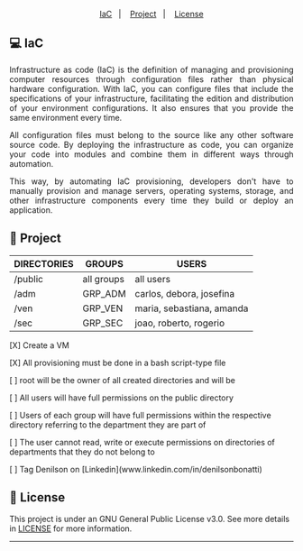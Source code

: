 
<p align="center">
  <a href="#IaC">IaC</a>&nbsp;&nbsp;&nbsp;|&nbsp;&nbsp;&nbsp;
  <a href="#Project">Project</a>&nbsp;&nbsp;&nbsp;|&nbsp;&nbsp;&nbsp;
  <a href="#memo-license">License</a>
</p>

## 💻 IaC

<p align="justify">Infrastructure as code (IaC) is the definition of managing and provisioning computer resources through configuration files rather than physical hardware configuration. With IaC, you can configure files that include the specifications of your infrastructure, facilitating the edition and distribution of your environment configurations. It also ensures that you provide the same environment every time.</p>
<p align="justify">All configuration files must belong to the source like any other software source code. By deploying the infrastructure as code, you can organize your code into modules and combine them in different ways through automation.</p>
<p align="justify">This way, by automating IaC provisioning, developers don't have to manually provision and manage servers, operating systems, storage, and other infrastructure components every time they build or deploy an application.</p>

## 🚀 Project

DIRECTORIES  | GROUPS     | USERS
-------------|------------|--------
/public      | all groups | all users 
/adm         | GRP_ADM    | carlos, debora, josefina
/ven         | GRP_VEN    | maria, sebastiana, amanda
/sec         | GRP_SEC    | joao, roberto, rogerio

<p align="left">[X] Create a VM</p>
<p align="left">[X] All provisioning must be done in a bash script-type file</p>
<p align="left">[ ] root will be the owner of all created directories and will be</p>
<p align="left">[ ] All users will have full permissions on the public directory</p>
<p align="left">[ ] Users of each group will have full permissions within the respective directory referring to the department they are part of</p>
<p align="left">[ ] The user cannot read, write or execute permissions on directories of departments that they do not belong to</p>
<p align="left">[ ] Tag Denilson on [Linkedin](www.linkedin.com/in/denilsonbonatti)</p>

## :memo: License

This project is under an GNU General Public License v3.0. See more details in [LICENSE](LICENSE) for more information.

---
